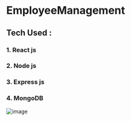 # EmployeeManagement

## Tech Used :
### 1. React js
### 2. Node js
### 3. Express js
### 4. MongoDB

![image](https://github.com/rajuldixit/EmployeeManagement/assets/17043105/e0b6446e-d5d4-4fee-a6f5-09525cfe67cc)
